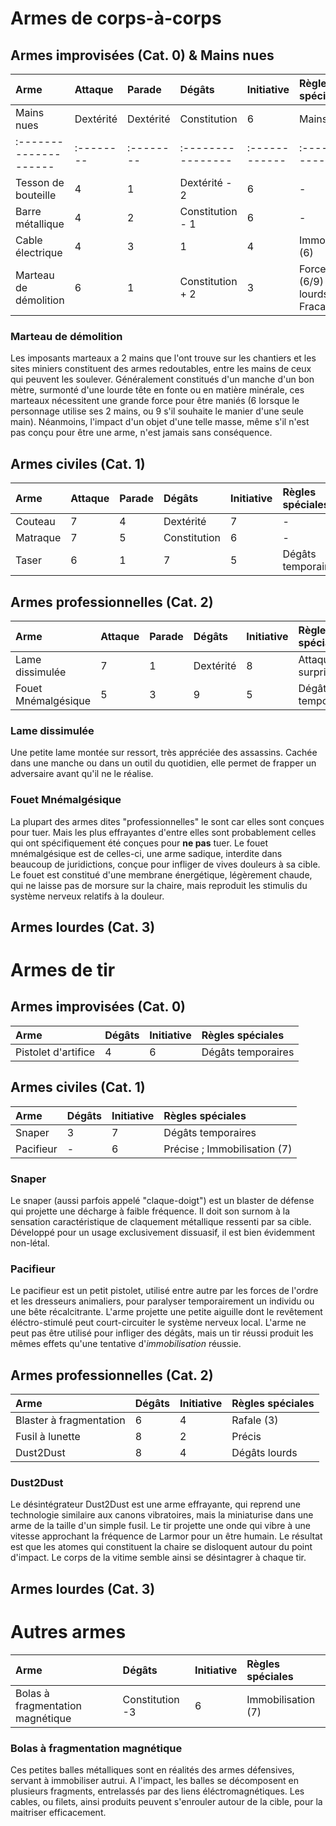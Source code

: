 # Armes de corps-à-corps

## Armes improvisées (Cat. 0) & Mains nues
| Arme					| Attaque	| Parade	| Dégâts			| Initiative	| Règles spéciales	|
| :-------------------- | :-------- | :-------- | :---------------- | :------------ | :---------------- |
| Mains nues			| Dextérité	| Dextérité	| Constitution 		| 6				| Mains nues		|
| :-------------------- | :-------- | :-------- | :---------------- | :------------ | :---------------- |
| Tesson de bouteille	| 4			| 1			| Dextérité - 2 	| 6				| -					|
| Barre métallique		| 4			| 2			| Constitution - 1 	| 6				| -					|
| Cable électrique		| 4			| 3			| 1 				| 4				| Immobilisation (6) |
| Marteau de démolition	| 6			| 1			| Constitution + 2 	| 3				| Force Requise (6/9) ; Dégâts lourds ; Fracassement |

### Marteau de démolition
Les imposants marteaux a 2 mains que l'ont trouve sur les chantiers et les sites miniers constituent des armes redoutables, entre les mains de ceux qui peuvent les soulever. Généralement constitués d'un manche d'un bon mètre, surmonté d'une lourde tête en fonte ou en matière minérale, ces marteaux nécessitent une grande force pour être maniés (6 lorsque le personnage utilise ses 2 mains, ou 9 s'il souhaite le manier d'une seule main). Néanmoins, l'impact d'un objet d'une telle masse, même s'il n'est pas conçu pour être une arme, n'est jamais sans conséquence. 

## Armes civiles (Cat. 1)
| Arme					| Attaque	| Parade	| Dégâts			| Initiative	| Règles spéciales	|
| :-------------------- | :-------- | :-------- | :---------------- | :------------ | :---------------- |
| Couteau 				| 7			| 4			| Dextérité			| 7				| -					|
| Matraque 				| 7			| 5			| Constitution		| 6				| -					|
| Taser					| 6			| 1			| 7					| 5				| Dégâts temporaires |

## Armes professionnelles (Cat. 2)
| Arme					| Attaque	| Parade	| Dégâts			| Initiative	| Règles spéciales	|
| :-------------------- | :-------- | :-------- | :---------------- | :------------ | :---------------- |
| Lame dissimulée		| 7			| 1			| Dextérité			| 8				| Attaque surprise	|
| Fouet Mnémalgésique	| 5			| 3			| 9					| 5				| Dégâts temporaires |

### Lame dissimulée
Une petite lame montée sur ressort, très appréciée des assassins.
Cachée dans une manche ou dans un outil du quotidien, elle permet de frapper un adversaire avant qu'il ne le réalise.

### Fouet Mnémalgésique
La plupart des armes dites "professionnelles" le sont car elles sont conçues pour tuer. Mais les plus effrayantes d'entre elles sont probablement celles qui ont spécifiquement été conçues pour **ne pas** tuer. 
Le fouet mnémalgésique est de celles-ci, une arme sadique, interdite dans beaucoup de juridictions, conçue pour infliger de vives douleurs à sa cible. Le fouet est constitué d'une membrane énergétique, légèrement chaude, qui ne laisse pas de morsure sur la chaire, mais reproduit les stimulis du système nerveux relatifs à la douleur.

## Armes lourdes (Cat. 3)

# Armes de tir

## Armes improvisées (Cat. 0)
| Arme  | Dégâts | Initiative | Règles spéciales |
| :------ | :-------- | :-------- | :------------------- |
| Pistolet d'artifice | 4 | 6 | Dégâts temporaires |

## Armes civiles (Cat. 1)
| Arme  | Dégâts | Initiative | Règles spéciales |
| :------ | :-------- | :-------- | :------------------- |
| Snaper | 3 | 7 | Dégâts temporaires |
| Pacifieur | - | 6 | Précise ; Immobilisation (7) |

### Snaper
Le snaper (aussi parfois appelé "claque-doigt") est un blaster de défense qui projette une décharge à faible fréquence. Il doit son surnom à la sensation caractéristique de claquement métallique ressenti par sa cible. Développé pour un usage exclusivement dissuasif, il est bien évidemment non-létal.

### Pacifieur
Le pacifieur est un petit pistolet, utilisé entre autre par les forces de l'ordre et les dresseurs animaliers, pour paralyser temporairement un individu ou une bête récalcitrante. L'arme projette une petite aiguille dont le revêtement éléctro-stimulé peut court-circuiter le système nerveux local. L'arme ne peut pas être utilisé pour infliger des dégâts, mais un tir réussi produit les mêmes effets qu'une tentative d'*immobilisation* réussie.

## Armes professionnelles (Cat. 2)
| Arme  | Dégâts | Initiative | Règles spéciales |
| :------ | :-------- | :-------- | :------------------- |
| Blaster à fragmentation | 6 | 4 | Rafale (3) |
| Fusil à lunette | 8 | 2 | Précis |
| Dust2Dust | 8 | 4 | Dégâts lourds |

### Dust2Dust
Le désintégrateur Dust2Dust est une arme effrayante, qui reprend une technologie similaire aux canons vibratoires, mais la miniaturise dans une arme de la taille d'un simple fusil. Le tir projette une onde qui vibre à une vitesse approchant la fréquence de Larmor pour un être humain. Le résultat est que les atomes qui constituent la chaire se disloquent autour du point d'impact. Le corps de la vitime semble ainsi se désintagrer à chaque tir.

## Armes lourdes (Cat. 3)

# Autres armes

| Arme  | Dégâts | Initiative | Règles spéciales |
| :------ | :-------- | :-------- | :------------------- |
| Bolas à fragmentation magnétique | Constitution -3 | 6 | Immobilisation (7) |

### Bolas à fragmentation magnétique
Ces petites balles métalliques sont en réalités des armes défensives, servant à immobiliser autrui. A l'impact, les balles se décomposent en plusieurs fragments, entrelassés par des liens éléctromagnétiques. Les cables, ou filets, ainsi produits peuvent s'enrouler autour de la cible, pour la maitriser efficacement.

